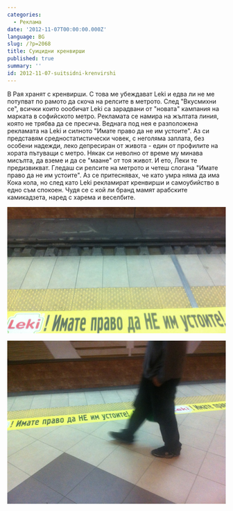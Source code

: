 ```yaml
---
categories:
  - Реклама
date: '2012-11-07T00:00:00.000Z'
language: BG
slug: /?p=2068
title: Суицидни кренвирши
published: true
summary: ''
id: 2012-11-07-suitsidni-krenvirshi
---
```


В Рая хранят с кренвирши. С това ме убеждават Leki и едва ли не ме потупват по рамото да скоча на релсите в метрото. След "Вкусмихни се", всички които оообичат Leki са зарадвани от "новата" кампания на марката в софийското метро. Рекламата се намира на жълтата линия, която не трябва да се пресича. Веднага под нея е разположена рекламата на Leki и силното "Имате право да не им устоите". Аз си представям средностатистически човек, с неголяма заплата, без особени надежди, леко депресиран от живота - един от профилите на хората пътуващи с метро. Някак си неволно от време му минава мисълта, да вземе и да се "маане" от тоя живот. И ето, Леки те предизвикват. Гледаш си релсите на метрото и четеш слогана "Имате право да не им устоите". Аз се притеснявах, че като умра няма да има Кока кола, но след като Leki рекламират кренвирши и самоубийство в едно съм спокоен. Чудя се с кой ли бранд мамят арабските камикадзета, наред с харема и веселбите. 

![](https://raw.githubusercontent.com/kirilchristov/blog_images/main/2012/11/01.jpg)

 

![](https://raw.githubusercontent.com/kirilchristov/blog_images/main/2012/11/02.jpg)
